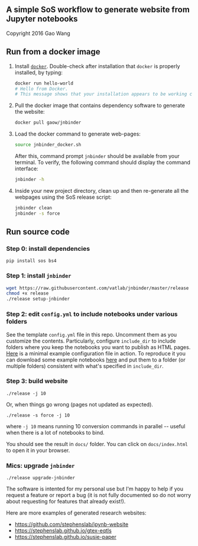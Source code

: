 ## A simple SoS workflow to generate website from Jupyter notebooks

Copyright 2016 Gao Wang


## Run from a docker image

1. Install [`docker`](https://docs.docker.com/get-docker/). Double-check
   after installation that `docker` is properly installed, by typing:

   ```bash
   docker run hello-world
   # Hello from Docker.
   # This message shows that your installation appears to be working correctly.
   ```

2. Pull the docker image that contains dependency software to generate the website:

   ```bash
   docker pull gaow/jnbinder
   ```
3. Load the docker command to generate web-pages:

     ```bash
     source jnbinder_docker.sh
     ```
   After this, command prompt `jnbinder` should be available from your terminal.
   To verify, the following command should display the command interface:

    ```bash
    jnbinder -h
    ```

4. Inside your new project directory, clean up and then re-generate
   all the webpages using the SoS release script:

   ```bash
   jnbinder clean
   jnbinder -s force
   ```

## Run source code

### Step 0: install dependencies

```
pip install sos bs4 
```

### Step 1: install `jnbinder`
```bash
wget https://raw.githubusercontent.com/vatlab/jnbinder/master/release
chmod +x release
./release setup-jnbinder
```

### Step 2: edit `config.yml` to include notebooks under various folders

See the template `config.yml` file in this repo. Uncomment them as you customize the contents. Particularly, configure `include_dir` to include folders where you keep the notebooks you want to publish as HTML pages. [Here](https://github.com/statgenetics/statgen-courses/blob/master/config.yml) is a minimal example configuration file in action. To reproduce it you can download some example notebooks [here](https://github.com/statgenetics/statgen-courses/tree/master/notebooks) and put them to a folder (or multiple folders) consistent with what's specified in `include_dir`.

### Step 3: build website
```
./release -j 10
```
Or, when things go wrong (pages not updated as expected).

```
./release -s force -j 10
```
where `-j 10` means running 10 conversion commands in parallel -- useful when there is a lot of notebooks to bind.

You should see the result in `docs/` folder. You can click on `docs/index.html` to open it in your browser.

### Mics: upgrade `jnbinder`
```
./release upgrade-jnbinder
```

The software is intented for my personal use but I'm happy to help if you request a feature or report a bug 
(it is not fully documented so do not worry about requesting for features that already exist!).

Here are more examples of generated research websites:

* https://github.com/stephenslab/ipynb-website
* https://stephenslab.github.io/gtex-eqtls
* https://stephenslab.github.io/susie-paper
